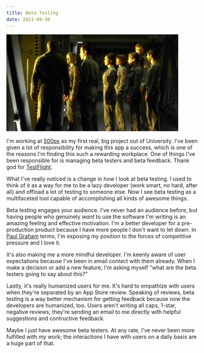 ```yaml
---
title: Beta Testing
date: 2011-09-30
---
```



![](AF9EAE37AA0646C88547E14AD4F6E6ED.png)

I'm working at [500px](http://500px.com/)&nbsp;as my first real, big project out of University. I've been given a lot of responsibility for making this app a success, which is one of the reasons I'm finding this such a rewarding workplace. One of things I've been responsible for is managing beta testers and beta feedback. Thank god for [TestFlight](http://testflightapp.com).&nbsp;

What I've really noticed is a change in how I look at beta testing. I used to think of it as a way for me to be a lazy developer (work smart, no hard, after all) and offload a lot of testing to someone else. Now I see beta testing as a multifaceted tool capable of accomplishing all kinds of awesome things.

Beta testing engages your audience. I've never had an audience before, but having people who genuinely _want_&nbsp;to use the software I'm writing is an amazing feeling and effective motivation. I'm a better developer for a pre-production product because I have more people I don't want to let down. In [Paul Graham](http://www.paulgraham.com/hp.html) terms, I'm exposing my position to the forces of competitive pressure and I love it.

It's also making me a more mindful developer. I'm keenly aware of user expectations because I've been in email contact with them already. When I make a decision or add a new feature, I'm asking myself "what are the beta testers going to say about this?"

Lastly, it's really humanized users for me. It's hard to empathize with users when they're separated by an App Store review. Speaking of reviews, beta testing is a way better mechanism for getting feedback because now the developers are humanized, too. Users aren't writing all caps, 1-star, negative reviews; they're sending an email to me directly with helpful suggestions and contructive feedback.

Maybe I just have awesome beta testers. At any rate, I've never been more fulfilled with my work; the interactions I have with users on a daily basis are a huge part of that.


  